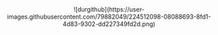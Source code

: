 <div align="center">
![durgithub](https://user-images.githubusercontent.com/79882049/224512098-08088693-8fd1-4d83-9302-dd227349fd2d.png)
</div>
